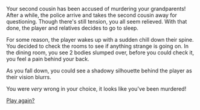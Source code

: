 Your second cousin has been accused of murdering your grandparents! After a while, the police arrive and takes the second cousin away for questioning. Though there's still tension, you all seem relieved.
With that done, the player and relatives decides to go to sleep.

For some reason, the player wakes up with a sudden chill down their spine. You decided to check the rooms to see if anything strange is going on.
In the dining room, you see 2 bodies slumped over, before you could check it, you feel a pain behind your back.

As you fall down, you could see a shadowy silhouette behind the player as their vision blurrs.

You were *very* wrong in your choice, it looks like you've been murdered!


[Play again?](../README.md)